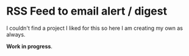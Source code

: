 # RSS Feed to email alert / digest
I couldn't find a project I liked for this so here I am creating my own as always.

**Work in progress**.


